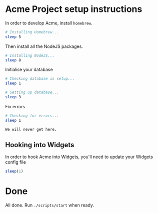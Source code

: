 # Acme Project setup instructions

In order to develop Acme, install `homebrew`.

``` bash named
# Installing Homebrew...
sleep 5
```

Then install all the NodeJS packages.

``` bash named
# Installing NodeJS...
sleep 8
```

Initialise your database

``` bash named
# Checking database is setup...
sleep 1
```

``` bash named
# Setting up database...
sleep 3
```

Fix errors

``` bash named skip_on_success
# Checking for errors...
sleep 1
```

``` bash
We will never get here.
```

## Hooking into Widgets

In order to hook Acme into Widgets, you'll need to update your Widgets config file

``` ruby rundown
sleep(1)
```

# Done

All done. Run `./scripts/start` when ready.